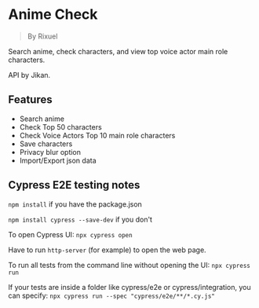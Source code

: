 # Anime Check
> By Rixuel

Search anime, check characters, and view top voice actor main role characters. 

API by Jikan.

## Features
- Search anime
- Check Top 50 characters
- Check Voice Actors Top 10 main role characters
- Save characters
- Privacy blur option
- Import/Export json data

## Cypress E2E testing notes
`npm install` if you have the package.json

`npm install cypress --save-dev` if you don't

To open Cypress UI:
`npx cypress open`

Have to run `http-server` (for example) to open the web page.

To run all tests from the command line without opening the UI:
`npx cypress run`

If your tests are inside a folder like cypress/e2e or cypress/integration, you can specify:
`npx cypress run --spec "cypress/e2e/**/*.cy.js"`


